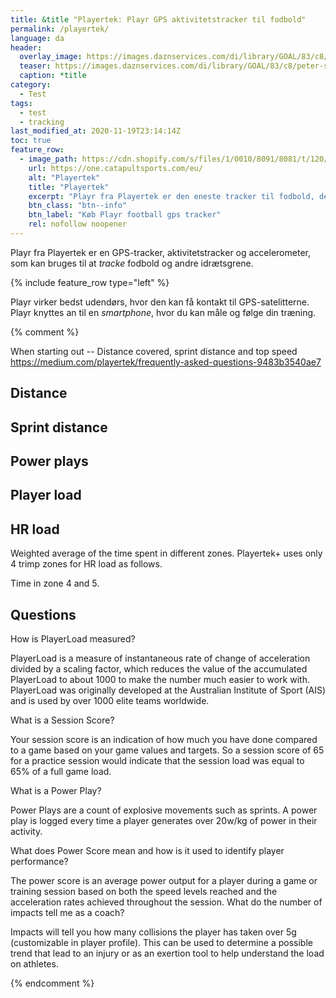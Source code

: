 ```yaml
---
title: &title "Playertek: Playr GPS aktivitetstracker til fodbold"
permalink: /playertek/
language: da
header:
  overlay_image: https://images.daznservices.com/di/library/GOAL/83/c8/peter-staunton-playertek_1buony74u2mt183kh0vsmfjsj.jpg?t=880392160&quality=90
  teaser: https://images.daznservices.com/di/library/GOAL/83/c8/peter-staunton-playertek_1buony74u2mt183kh0vsmfjsj.jpg?t=880392160&quality=80
  caption: *title
category:
  - Test
tags:
  - test
  - tracking
last_modified_at: 2020-11-19T23:14:14Z
toc: true
feature_row:
  - image_path: https://cdn.shopify.com/s/files/1/0010/8091/8081/t/120/assets/kit.jpg?v=148305553389522072821660646143
    url: https://one.catapultsports.com/eu/
    alt: "Playertek"
    title: "Playertek"
    excerpt: "Playr fra Playertek er den eneste tracker til fodbold, der kombinerer den seneste GPS teknologi og aktivitetstracker, som du kan bruge til at individualisere din træning. Playr er perfekt til alle, der synes det er sjovt at tracke sin træning."
    btn_class: "btn--info"
    btn_label: "Køb Playr football gps tracker"
    rel: nofollow noopener
---
```


Playr fra Playertek er en GPS-tracker, aktivitetstracker og accelerometer, som kan bruges til at _tracke_ fodbold og andre idrætsgrene.

{% include feature_row type="left" %}

Playr virker bedst udendørs, hvor den kan få kontakt til GPS-satelitterne. Playr knyttes an til en _smartphone_, hvor du kan måle og følge din træning.

{% comment %}

When starting out -- Distance covered, sprint distance and top speed
https://medium.com/playertek/frequently-asked-questions-9483b3540ae7


## Distance

## Sprint distance

## Power plays

## Player load

## HR load

Weighted average of the time spent in different zones. Playertek+ uses only 4 trimp zones for HR load as follows.

Time in zone 4 and 5.


## Questions

How is PlayerLoad measured?

PlayerLoad is a measure of instantaneous rate of change of acceleration divided by a scaling factor, which reduces the value of the accumulated PlayerLoad to about 1000 to make the number much easier to work with. PlayerLoad was originally developed at the Australian Institute of Sport (AIS) and is used by over 1000 elite teams worldwide.

What is a Session Score?

Your session score is an indication of how much you have done compared to a game based on your game values and targets. So a session score of 65 for a practice session would indicate that the session load was equal to 65% of a full game load.

What is a Power Play?

Power Plays are a count of explosive movements such as sprints. A power play is logged every time a player generates over 20w/kg of power in their activity.

What does Power Score mean and how is it used to identify player performance?

The power score is an average power output for a player during a game or training session based on both the speed levels reached and the acceleration rates achieved throughout the session.
What do the number of impacts tell me as a coach?

Impacts will tell you how many collisions the player has taken over 5g (customizable in player profile). This can be used to determine a possible trend that lead to an injury or as an exertion tool to help understand the load on athletes.

{% endcomment %}
